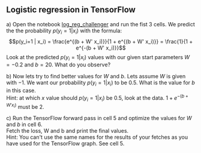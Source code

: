 ## Logistic regression in TensorFlow

a) Open the notebook [log_reg_challenger](https://github.com/tensorchiefs/dl_course/blob/master/notebooks/log_reg_challenger.ipynb) and run the fist 3 cells. 
We predict the the probability $p(y_i=1 | x_i)$ with the formula:
$$p(y_i=1 | x_i) = \frac{e^{(b + W' x_i)}}{1 + e^{(b + W' x_i)}} = \frac{1}{1 + e^{-(b + W' x_i)}}$$
Look at the predicted $p(y_i=1 | x_i)$ values with our given start parameters $W=-0.2$ and $b=20$. What do you observe? 

b) Now lets try to find better values for $W$ and $b$. Lets assume $W$ is given with $-1$. We want our probability $p(y_i=1 | x_i)$ to be $0.5$. What is the
value for $b$ in this case.  
Hint: at which $x$ value should $p(y_i=1 | x_i)$ be $0.5$, look at the data. $1 + e^{-(b + W' x_i)}$ must be $2$.

c) Run the TensorFlow forward pass in cell 5 and optimize the values for $W$ and $b$ in cell 6.  
Fetch the loss, W and b and print the final values.  
Hint: You can't use the same names for the results of your fetches as you have used for the TensorFlow graph. See cell 5.
 
